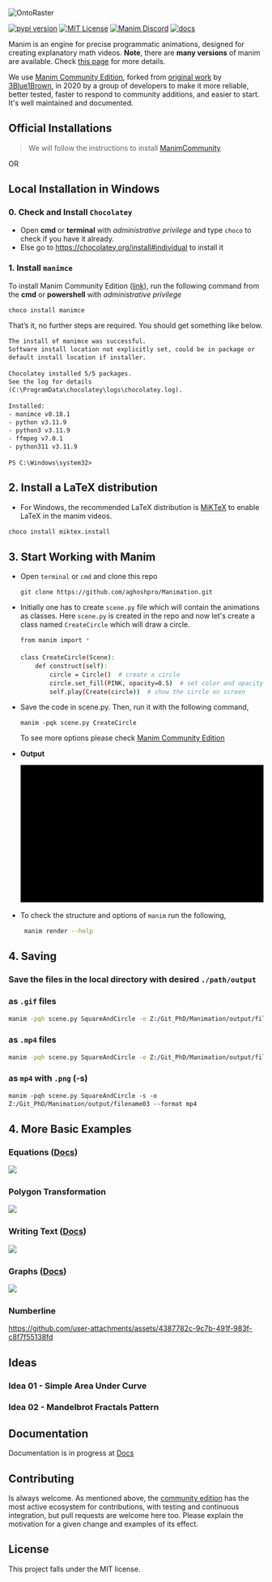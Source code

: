<picture>
  <source media="(prefers-color-scheme: dark)" srcset="./output/Gif-filename_Black.gif">
  <source media="(prefers-color-scheme: light)" srcset="./output/Gif-filename_White.gif">
  <img alt=OntoRaster Logo" src="./output/Gif-filename_White.gif" style="width:auto;">
</picture>

<!-- <p align="center">
    <a href="https://github.com/3b1b/manim">
        <img src="https://raw.githubusercontent.com/3b1b/manim/master/logo/cropped.png">
    </a>
</p> -->

[![pypi version](https://img.shields.io/pypi/v/manimgl?logo=pypi)](https://pypi.org/project/manimgl/)
[![MIT License](https://img.shields.io/badge/license-MIT-blue.svg?style=flat)](http://choosealicense.com/licenses/mit/)
[![Manim Discord](https://img.shields.io/discord/581738731934056449.svg?label=discord&logo=discord)](https://discord.com/invite/bYCyhM9Kz2)
[![docs](https://github.com/3b1b/manim/workflows/docs/badge.svg)](https://3b1b.github.io/manim/)

Manim is an engine for precise programmatic animations, designed for creating explanatory math videos. **Note**, there are **many versions** of manim are available. Check [this page](https://docs.manim.community/en/stable/faq/installation.html#different-versions) for more details.

We use [Manim Community Edition](https://github.com/ManimCommunity/manim/), forked from [original work](https://github.com/3b1b/videos) by [3Blue1Brown](https://www.3blue1brown.com/), in 2020 by a group of developers to make it more reliable, better tested, faster to respond to community additions, and easier to start. It's well maintained and documented.

## Official Installations

> We will follow the instructions to install [ManimCommunity](https://docs.manim.community/en/stable/installation.html)

OR

<!-- Manim runs on Python 3.7 or higher.

System requirements are [FFmpeg](https://ffmpeg.org/), [OpenGL](https://www.opengl.org/) and [LaTeX](https://www.latex-project.org) (optional, if you want to use LaTeX).
For Linux, [Pango](https://pango.gnome.org) along with its development headers are required. See instruction [here](https://github.com/ManimCommunity/ManimPango#building). -->

## Local Installation in Windows

<!-- <html><div style="background-color:green;"><strong>&nbsp;&emsp;&emsp;&emsp;&emsp;&emsp;&emsp;&emsp;&emsp;&emsp;&emsp;&emsp;&emsp;&emsp;&emsp;&emsp;&emsp;&emsp;&emsp;&emsp;&emsp;&emsp;&emsp;&emsp;&emsp; Working Example</strong></div></html> -->

### 0. Check and Install `Chocolatey`

- Open **cmd** or **terminal** with _administrative privilege_ and type `choco` to check if you have it already.
- Else go to https://chocolatey.org/install#individual to install it

### 1. Install `manimce`

To install Manim Community Edition ([link](https://community.chocolatey.org/packages/manimce#install)),
run the following command from the **cmd** or **powershell** with _administrative privilege_

```
choco install manimce
```

That’s it, no further steps are required. You should get something like below.

```
The install of manimce was successful.
Software install location not explicitly set, could be in package or
default install location if installer.

Chocolatey installed 5/5 packages.
See the log for details (C:\ProgramData\chocolatey\logs\chocolatey.log).

Installed:
- manimce v0.18.1
- python v3.11.9
- python3 v3.11.9
- ffmpeg v7.0.1
- python311 v3.11.9

PS C:\Windows\system32>
```

## 2. Install a LaTeX distribution

- For Windows, the recommended LaTeX distribution is [MiKTeX](https://miktex.org/download) to enable LaTeX in the manim videos.

```sh
choco install miktex.install
```

## 3. Start Working with Manim

- Open `terminal` or `cmd` and clone this repo

  ```
  git clone https://github.com/aghoshpro/Manimation.git
  ```

- Initially one has to create `scene.py` file which will contain the animations as classes. Here `scene.py` is created in the repo and now let's create a class named `CreateCircle` which will draw a circle.

  ```sh
  from manim import *

  class CreateCircle(Scene):
      def construct(self):
          circle = Circle()  # create a circle
          circle.set_fill(PINK, opacity=0.5)  # set color and opacity
          self.play(Create(circle))  # show the circle on screen
  ```

- Save the code in scene.py. Then, run it with the following command,

  ```
  manim -pqk scene.py CreateCircle
  ```

  To see more options please check [Manim Community Edition](https://github.com/ManimCommunity/manim/?tab=readme-ov-file#command-line-arguments)

* **Output**

  <img src="./output/CreateCircle_ManimCE_v0.18.1.gif"/>

* To check the structure and options of `manim` run the following,

  ```sh
   manim render --help
  ```

## 4. Saving

### Save the files in the local directory with desired `./path/output`

<!-- - To save the videos in the local directory please set the `out_dir` at **line86** in the `scene_file_writer.py` as follows, -->

### as `.gif` files

```sh
manim -pqh scene.py SquareAndCircle -o Z:/Git_PhD/Manimation/output/filename01 --format gif
```

### as `.mp4` files

```sh
manim -pqh scene.py SquareAndCircle -o Z:/Git_PhD/Manimation/output/filename02 --format mp4
```

### as `mp4` with `.png` (-s)

```
manim -pqh scene.py SquareAndCircle -s -o Z:/Git_PhD/Manimation/output/filename03 --format mp4
```

<!-- - To save the videos as `.mp4` files in local directory please set the `out_dir` at **line86** in the `scene_file_writer.py` as follows, -->

<!-- ```sh
out_dir = self.output_directory or "./output/"
```

Then run the following

```sh
manimgl example_scenes.py OpeningManimExample -o
``` -->

<!-- ### More useful -tags

- `-w` to write the scene to a file
- `-o` to write the scene to a file and open the result
- `-s` to skip to the end and just show the final frame.
  - `-so` will save the final frame to an image and show it
- `-n <number>` to skip ahead to the `n`'th animation of a scene.
- `-f` to make the playback window fullscreen

Take a look at custom_config.yml for further configuration. To add your customization, you can either edit this file or add another file by the same name "custom_config.yml" to whatever directory you are running manim from.

For example [this is the one](https://github.com/3b1b/videos/blob/master/custom_config.yml) for 3blue1brown videos. There you can specify where videos should be output to, where manim should look for image files and sounds you want to read in, and other defaults regarding style and video quality.

Look through the [example scenes](https://3b1b.github.io/manim/getting_started/example_scenes.html) to get a sense of how it is used, and feel free to look through the code behind [3blue1brown videos](https://github.com/3b1b/videos) for a much larger set of example.

**Note**, however, that developments are often made to the library without considering backwards compatibility with those old videos. To run an old project with a guarantee that it will work, you will have to go back to the commit which completed that project. -->

## 4. More Basic Examples

### Equations ([Docs](https://docs.manim.community/en/stable/reference/manim.mobject.text.tex_mobject.MathTex.html))

<img src="./output/Equation_ManimCE_v0.18.0.gif"/>

### Polygon Transformation

<img src="./output/SquareToCircle_ManimCE_v0.18.1.gif"/>

### Writing Text ([Docs](https://docs.manim.community/en/stable/reference/manim.animation.creation.html))

<img src="./output/Gif-Text.gif"/>

### Graphs ([Docs](https://docs.manim.community/en/stable/reference/manim.mobject.graph.html))

<img src="./output/Gif-filename-Graph.gif"/>

### Numberline

https://github.com/user-attachments/assets/4387782c-9c7b-491f-983f-c8f7f55138fd

## Ideas

### Idea 01 - Simple Area Under Curve

### Idea 02 - Mandelbrot Fractals Pattern

## Documentation

Documentation is in progress at [Docs](https://docs.manim.community/en/stable/)

<!-- Documentation is in progress at [3b1b.github.io/manim](https://3b1b.github.io/manim/). And there is also a Chinese version maintained by [**@manim-kindergarten**](https://manim.org.cn): [docs.manim.org.cn](https://docs.manim.org.cn/) (in Chinese).

[manim-kindergarten](https://github.com/manim-kindergarten/) wrote and collected some useful extra classes and some codes of videos in [manim_sandbox repo](https://github.com/manim-kindergarten/manim_sandbox). -->

## Contributing

Is always welcome. As mentioned above, the [community edition](https://github.com/ManimCommunity/manim) has the most active ecosystem for contributions, with testing and continuous integration, but pull requests are welcome here too. Please explain the motivation for a given change and examples of its effect.

## License

This project falls under the MIT license.
